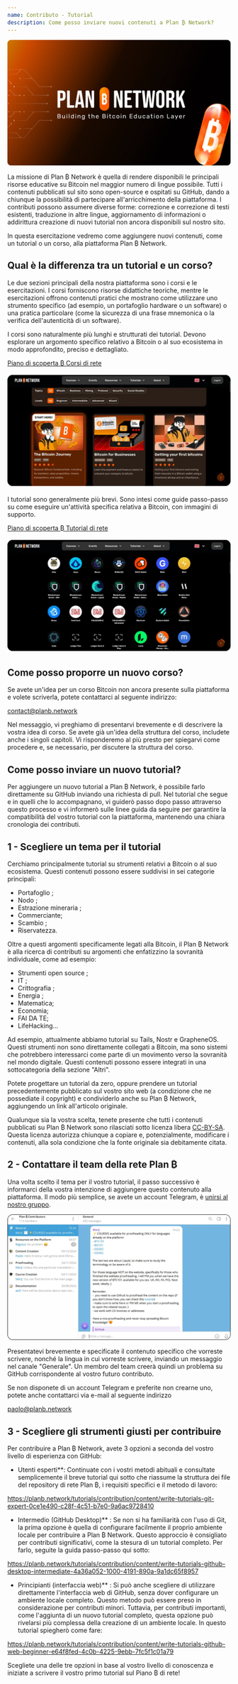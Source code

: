 ```yaml
---
name: Contributo - Tutorial
description: Come posso inviare nuovi contenuti a Plan ₿ Network?
---
```

![cover](assets/cover.webp)

La missione di Plan ₿ Network è quella di rendere disponibili le principali risorse educative su Bitcoin nel maggior numero di lingue possibile. Tutti i contenuti pubblicati sul sito sono open-source e ospitati su GitHub, dando a chiunque la possibilità di partecipare all'arricchimento della piattaforma. I contributi possono assumere diverse forme: correzione e correzione di testi esistenti, traduzione in altre lingue, aggiornamento di informazioni o addirittura creazione di nuovi tutorial non ancora disponibili sul nostro sito.

In questa esercitazione vedremo come aggiungere nuovi contenuti, come un tutorial o un corso, alla piattaforma Plan ₿ Network.

## Qual è la differenza tra un tutorial e un corso?

Le due sezioni principali della nostra piattaforma sono i corsi e le esercitazioni. I corsi forniscono risorse didattiche teoriche, mentre le esercitazioni offrono contenuti pratici che mostrano come utilizzare uno strumento specifico (ad esempio, un portafoglio hardware o un software) o una pratica particolare (come la sicurezza di una frase mnemonica o la verifica dell'autenticità di un software).

I corsi sono naturalmente più lunghi e strutturati dei tutorial. Devono esplorare un argomento specifico relativo a Bitcoin o al suo ecosistema in modo approfondito, preciso e dettagliato.

[Piano di scoperta ₿ Corsi di rete](https://planb.network/courses)

![TUTO](assets/fr/37.webp)

I tutorial sono generalmente più brevi. Sono intesi come guide passo-passo su come eseguire un'attività specifica relativa a Bitcoin, con immagini di supporto.

[Piano di scoperta ₿ Tutorial di rete](https://planb.network/tutorials)

![TUTO](assets/fr/38.webp)

## Come posso proporre un nuovo corso?

Se avete un'idea per un corso Bitcoin non ancora presente sulla piattaforma e volete scriverla, potete contattarci al seguente indirizzo:

contact@planb.network

Nel messaggio, vi preghiamo di presentarvi brevemente e di descrivere la vostra idea di corso. Se avete già un'idea della struttura del corso, includete anche i singoli capitoli. Vi risponderemo al più presto per spiegarvi come procedere e, se necessario, per discutere la struttura del corso.

## Come posso inviare un nuovo tutorial?

Per aggiungere un nuovo tutorial a Plan ₿ Network, è possibile farlo direttamente su GitHub inviando una richiesta di pull. Nel tutorial che segue e in quelli che lo accompagnano, vi guiderò passo dopo passo attraverso questo processo e vi informerò sulle linee guida da seguire per garantire la compatibilità del vostro tutorial con la piattaforma, mantenendo una chiara cronologia dei contributi.

## 1 - Scegliere un tema per il tutorial

Cerchiamo principalmente tutorial su strumenti relativi a Bitcoin o al suo ecosistema. Questi contenuti possono essere suddivisi in sei categorie principali:


- Portafoglio ;
- Nodo ;
- Estrazione mineraria ;
- Commerciante;
- Scambio ;
- Riservatezza.

Oltre a questi argomenti specificamente legati alla Bitcoin, il Plan ₿ Network è alla ricerca di contributi su argomenti che enfatizzino la sovranità individuale, come ad esempio:


- Strumenti open source ;
- IT ;
- Crittografia ;
- Energia ;
- Matematica;
- Economia;
- FAI DA TE;
- LifeHacking...

Ad esempio, attualmente abbiamo tutorial su Tails, Nostr e GrapheneOS. Questi strumenti non sono direttamente collegati a Bitcoin, ma sono sistemi che potrebbero interessarci come parte di un movimento verso la sovranità nel mondo digitale. Questi contenuti possono essere integrati in una sottocategoria della sezione "Altri".

Potete progettare un tutorial da zero, oppure prendere un tutorial precedentemente pubblicato sul vostro sito web (a condizione che ne possediate il copyright) e condividerlo anche su Plan ₿ Network, aggiungendo un link all'articolo originale.

Qualunque sia la vostra scelta, tenete presente che tutti i contenuti pubblicati su Plan ₿ Network sono rilasciati sotto licenza libera [CC-BY-SA](https://creativecommons.org/licenses/by-sa/4.0/). Questa licenza autorizza chiunque a copiare e, potenzialmente, modificare i contenuti, alla sola condizione che la fonte originale sia debitamente citata.

## 2 - Contattare il team della rete Plan ₿

Una volta scelto il tema per il vostro tutorial, il passo successivo è informarci della vostra intenzione di aggiungere questo contenuto alla piattaforma. Il modo più semplice, se avete un account Telegram, è [unirsi al nostro gruppo](https://t.me/PlanBNetwork_ContentBuilder).

![TUTO](assets/fr/39.webp)

Presentatevi brevemente e specificate il contenuto specifico che vorreste scrivere, nonché la lingua in cui vorreste scrivere, inviando un messaggio nel canale "Generale". Un membro del team creerà quindi un problema su GitHub corrispondente al vostro futuro contributo.

Se non disponete di un account Telegram e preferite non crearne uno, potete anche contattarci via e-mail al seguente indirizzo

paolo@planb.network

## 3 - Scegliere gli strumenti giusti per contribuire

Per contribuire a Plan ₿ Network, avete 3 opzioni a seconda del vostro livello di esperienza con GitHub:


- Utenti esperti**: Continuate con i vostri metodi abituali e consultate semplicemente il breve tutorial qui sotto che riassume la struttura dei file del repository di rete Plan ₿, i requisiti specifici e il metodo di lavoro:

https://planb.network/tutorials/contribution/content/write-tutorials-git-expert-0ce1e490-c28f-4c51-b7e0-9a6ac9728410

- Intermedio (GitHub Desktop)** : Se non si ha familiarità con l'uso di Git, la prima opzione è quella di configurare facilmente il proprio ambiente locale per contribuire a Plan ₿ Network. Questo approccio è consigliato per contributi significativi, come la stesura di un tutorial completo. Per farlo, seguite la guida passo-passo qui sotto:

https://planb.network/tutorials/contribution/content/write-tutorials-github-desktop-intermediate-4a36a052-1000-4191-890a-9a1dc65f8957

- Principianti (interfaccia web)** : Si può anche scegliere di utilizzare direttamente l'interfaccia web di GitHub, senza dover configurare un ambiente locale completo. Questo metodo può essere preso in considerazione per contributi minori. Tuttavia, per contributi importanti, come l'aggiunta di un nuovo tutorial completo, questa opzione può rivelarsi più complessa della creazione di un ambiente locale. In questo tutorial spiegherò come fare:

https://planb.network/tutorials/contribution/content/write-tutorials-github-web-beginner-e64f8fed-4c0b-4225-9ebb-7fc5f1c01a79

Scegliete una delle tre opzioni in base al vostro livello di conoscenza e iniziate a scrivere il vostro primo tutorial sul Piano ₿ di rete!